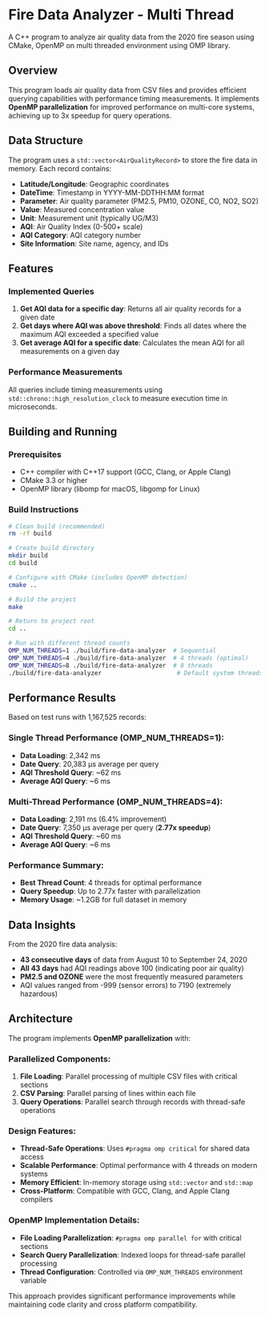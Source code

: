# Fire Data Analyzer - Multi Thread

A C++ program to analyze air quality data from the 2020 fire season using CMake, OpenMP on multi threaded environment using OMP library.

## Overview

This program loads air quality data from CSV files and provides efficient querying capabilities with performance timing measurements. It implements **OpenMP parallelization** for improved performance on multi-core systems, achieving up to 3x speedup for query operations.

## Data Structure

The program uses a `std::vector<AirQualityRecord>` to store the fire data in memory. Each record contains:

- **Latitude/Longitude**: Geographic coordinates
- **DateTime**: Timestamp in YYYY-MM-DDTHH:MM format
- **Parameter**: Air quality parameter (PM2.5, PM10, OZONE, CO, NO2, SO2)
- **Value**: Measured concentration value
- **Unit**: Measurement unit (typically UG/M3)
- **AQI**: Air Quality Index (0-500+ scale)
- **AQI Category**: AQI category number
- **Site Information**: Site name, agency, and IDs

## Features

### Implemented Queries

1. **Get AQI data for a specific day**: Returns all air quality records for a given date
2. **Get days where AQI was above threshold**: Finds all dates where the maximum AQI exceeded a specified value
3. **Get average AQI for a specific date**: Calculates the mean AQI for all measurements on a given day

### Performance Measurements

All queries include timing measurements using `std::chrono::high_resolution_clock` to measure execution time in microseconds.

## Building and Running

### Prerequisites
- C++ compiler with C++17 support (GCC, Clang, or Apple Clang)
- CMake 3.3 or higher
- OpenMP library (libomp for macOS, libgomp for Linux)

### Build Instructions

```bash
# Clean build (recommended)
rm -rf build

# Create build directory
mkdir build
cd build

# Configure with CMake (includes OpenMP detection)
cmake ..

# Build the project
make

# Return to project root
cd ..

# Run with different thread counts
OMP_NUM_THREADS=1 ./build/fire-data-analyzer  # Sequential
OMP_NUM_THREADS=4 ./build/fire-data-analyzer  # 4 threads (optimal)
OMP_NUM_THREADS=8 ./build/fire-data-analyzer  # 8 threads
./build/fire-data-analyzer                     # Default system threads
```

## Performance Results

Based on test runs with 1,167,525 records:

### Single Thread Performance (OMP_NUM_THREADS=1):
- **Data Loading**: 2,342 ms
- **Date Query**: 20,383 μs average per query
- **AQI Threshold Query**: ~62 ms
- **Average AQI Query**: ~6 ms

### Multi-Thread Performance (OMP_NUM_THREADS=4):
- **Data Loading**: 2,191 ms (6.4% improvement)
- **Date Query**: 7,350 μs average per query (**2.77x speedup**)
- **AQI Threshold Query**: ~60 ms
- **Average AQI Query**: ~6 ms

### Performance Summary:
- **Best Thread Count**: 4 threads for optimal performance
- **Query Speedup**: Up to 2.77x faster with parallelization
- **Memory Usage**: ~1.2GB for full dataset in memory

## Data Insights

From the 2020 fire data analysis:
- **43 consecutive days** of data from August 10 to September 24, 2020
- **All 43 days** had AQI readings above 100 (indicating poor air quality)
- **PM2.5 and OZONE** were the most frequently measured parameters
- AQI values ranged from -999 (sensor errors) to 7190 (extremely hazardous)

## Architecture

The program implements **OpenMP parallelization** with:

### Parallelized Components:
1. **File Loading**: Parallel processing of multiple CSV files with critical sections
2. **CSV Parsing**: Parallel parsing of lines within each file
3. **Query Operations**: Parallel search through records with thread-safe operations

### Design Features:
- **Thread-Safe Operations**: Uses `#pragma omp critical` for shared data access
- **Scalable Performance**: Optimal performance with 4 threads on modern systems
- **Memory Efficient**: In-memory storage using `std::vector` and `std::map`
- **Cross-Platform**: Compatible with GCC, Clang, and Apple Clang compilers

### OpenMP Implementation Details:
- **File Loading Parallelization**: `#pragma omp parallel for` with critical sections
- **Search Query Parallelization**: Indexed loops for thread-safe parallel processing
- **Thread Configuration**: Controlled via `OMP_NUM_THREADS` environment variable

This approach provides significant performance improvements while maintaining code clarity and cross platform compatibility.
